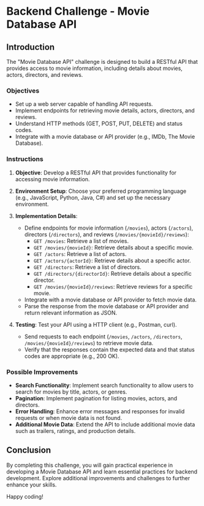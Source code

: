 # Backend Challenge - Movie Database API

## Introduction

The "Movie Database API" challenge is designed to build a RESTful API that provides access to movie information, including details about movies, actors, directors, and reviews.

### Objectives

- Set up a web server capable of handling API requests.
- Implement endpoints for retrieving movie details, actors, directors, and reviews.
- Understand HTTP methods (GET, POST, PUT, DELETE) and status codes.
- Integrate with a movie database or API provider (e.g., IMDb, The Movie Database).

### Instructions

1. **Objective**: Develop a RESTful API that provides functionality for accessing movie information.

2. **Environment Setup**: Choose your preferred programming language (e.g., JavaScript, Python, Java, C#) and set up the necessary environment.

3. **Implementation Details**: 
   - Define endpoints for movie information (`/movies`), actors (`/actors`), directors (`/directors`), and reviews (`/movies/{movieId}/reviews`):
     - `GET /movies`: Retrieve a list of movies.
     - `GET /movies/{movieId}`: Retrieve details about a specific movie.
     - `GET /actors`: Retrieve a list of actors.
     - `GET /actors/{actorId}`: Retrieve details about a specific actor.
     - `GET /directors`: Retrieve a list of directors.
     - `GET /directors/{directorId}`: Retrieve details about a specific director.
     - `GET /movies/{movieId}/reviews`: Retrieve reviews for a specific movie.
   - Integrate with a movie database or API provider to fetch movie data.
   - Parse the response from the movie database or API provider and return relevant information as JSON.

4. **Testing**: Test your API using a HTTP client (e.g., Postman, curl).
   - Send requests to each endpoint (`/movies`, `/actors`, `/directors`, `/movies/{movieId}/reviews`) to retrieve movie data.
   - Verify that the responses contain the expected data and that status codes are appropriate (e.g., 200 OK).

### Possible Improvements

- **Search Functionality**: Implement search functionality to allow users to search for movies by title, actors, or genres.
- **Pagination**: Implement pagination for listing movies, actors, and directors.
- **Error Handling**: Enhance error messages and responses for invalid requests or when movie data is not found.
- **Additional Movie Data**: Extend the API to include additional movie data such as trailers, ratings, and production details.

## Conclusion

By completing this challenge, you will gain practical experience in developing a Movie Database API and learn essential practices for backend development. Explore additional improvements and challenges to further enhance your skills.

Happy coding!
